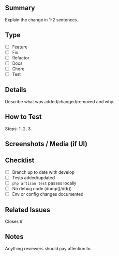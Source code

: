 ## Summary
Explain the change in 1-2 sentences.

## Type
- [ ] Feature
- [ ] Fix
- [ ] Refactor
- [ ] Docs
- [ ] Chore
- [ ] Test

## Details
Describe what was added/changed/removed and why.

## How to Test
Steps:
1. 
2. 
3. 

## Screenshots / Media (if UI)

## Checklist
- [ ] Branch up to date with develop
- [ ] Tests added/updated
- [ ] `php artisan test` passes locally
- [ ] No debug code (dump()/dd())
- [ ] Env or config changes documented

## Related Issues
Closes #

## Notes
Anything reviewers should pay attention to.
